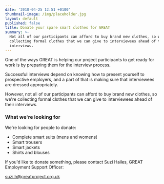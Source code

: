 ```yaml
---
date: '2018-04-25 12:51 +0100'
thumbnail-image: /img/placeholder.jpg
layout: default
published: false
title: Donate your spare smart clothes for GREAT
summary: >-
  Not all of our participants can afford to buy brand new clothes, so we're
  collecting formal clothes that we can give to interviewees ahead of their
  interviews.
---
```

One of the ways GREAT is helping our project participants to get ready for work is by preparing them for the interview process.

Successful interviews depend on knowing how to present yourself to prospective employers, and a part of that is making sure that interviewees are dressed appropriately. 

However, not all of our participants can afford to buy brand new clothes, so we're collecting formal clothes that we can give to interviewees ahead of their interviews.

### What we're looking for

We're looking for people to donate:

- Complete smart suits (mens and womens)
- Smart trousers
- Smart jackets
- Shirts and blouses

If you'd like to donate something, please contact Suzi Hailes, GREAT Employment Support Officer:

suzi.h@greatproject.org.uk
